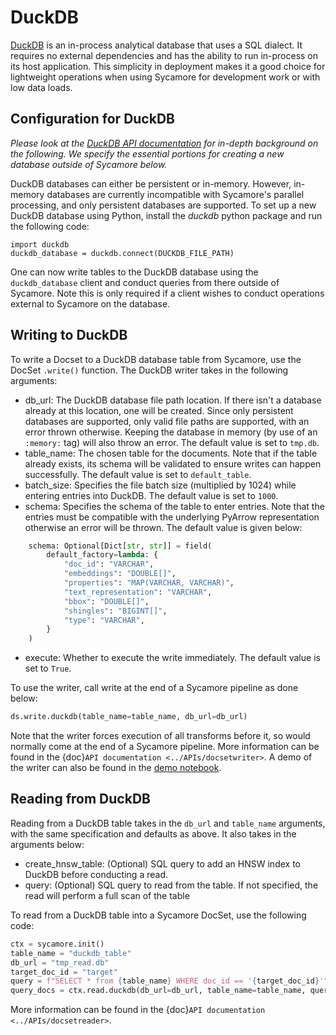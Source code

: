 # DuckDB

[DuckDB](https://duckdb.org/) is an in-process analytical database that uses a SQL dialect. It requires no external dependencies and has the ability to run in-process on its host application. This simplicity in deployment makes it a good choice for lightweight operations when using Sycamore for development work or with low data loads.

## Configuration for DuckDB

*Please look at the [DuckDB API documentation](https://duckdb.org/docs/) for in-depth background on the following. We specify the essential portions for creating a new database outside of Sycamore below.*

DuckDB databases can either be persistent or in-memory. However, in-memory databases are currently incompatible with Sycamore's parallel processing, and only persistent databases are supported. To set up a new DuckDB database using Python, install the *duckdb* python package and run the following code:

```
import duckdb
duckdb_database = duckdb.connect(DUCKDB_FILE_PATH)
```

One can now write tables to the DuckDB database using the `duckdb_database` client and conduct queries from there outside of Sycamore. Note this is only required if a client wishes to conduct operations external to Sycamore on the database.

## Writing to DuckDB

To write a Docset to a DuckDB database table from Sycamore, use the DocSet `.write()` function. The DuckDB writer takes in the following arguments:

- db_url: The DuckDB database file path location. If there isn't a database already at this location, one will be created. Since only persistent databases are supported, only valid file paths are supported, with an error thrown otherwise. Keeping the database in memory (by use of an `:memory:` tag) will also throw an error. The default value is set to `tmp.db`.
- table_name: The chosen table for the documents. Note that if the table already exists, its schema will be validated to ensure writes can happen successfully. The default value is set to `default_table`.
- batch_size: Specifies the file batch size (multiplied by 1024) while entering entries into DuckDB. The default value is set to `1000`.
- schema: Specifies the schema of the table to enter entries. Note that the entries must be compatible with the underlying PyArrow representation otherwise an error will be thrown. The default value is given below:
```python
    schema: Optional[Dict[str, str]] = field(
        default_factory=lambda: {
            "doc_id": "VARCHAR",
            "embeddings": "DOUBLE[]",
            "properties": "MAP(VARCHAR, VARCHAR)",
            "text_representation": "VARCHAR",
            "bbox": "DOUBLE[]",
            "shingles": "BIGINT[]",
            "type": "VARCHAR",
        }
    )
```
- execute: Whether to execute the write immediately. The default value is set to `True`.

To use the writer, call write at the end of a Sycamore pipeline as done below:

```python
ds.write.duckdb(table_name=table_name, db_url=db_url)
```

Note that the writer forces execution of all transforms before it, so would normally come at the end of a Sycamore pipeline. More information can be found in the {doc}`API documentation <../APIs/docsetwriter>`. A demo of the writer can also be found in the [demo notebook](https://github.com/aryn-ai/sycamore/blob/main/notebooks/duckdb-writer.ipynb).


## Reading from DuckDB

Reading from a DuckDB table takes in the `db_url` and `table_name` arguments, with the same specification and defaults as above. It also takes in the arguments below:

- create_hnsw_table: (Optional) SQL query to add an HNSW index to DuckDB before conducting a read.
- query: (Optional) SQL query to read from the table. If not specified, the read will perform a full scan of the table


To read from a DuckDB table into a Sycamore DocSet, use the following code:

```python
ctx = sycamore.init()
table_name = "duckdb_table"
db_url = "tmp_read.db"  
target_doc_id = "target"
query = f"SELECT * from {table_name} WHERE doc_id == '{target_doc_id}'"
query_docs = ctx.read.duckdb(db_url=db_url, table_name=table_name, query=query).take_all()
```

More information can be found in the {doc}`API documentation <../APIs/docsetreader>`.
